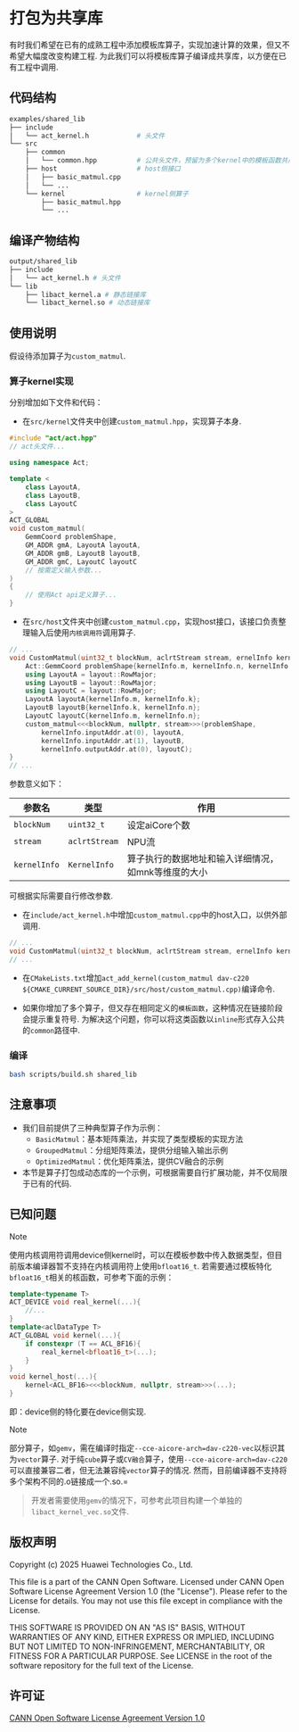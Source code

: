 # 打包为共享库

有时我们希望在已有的成熟工程中添加模板库算子，实现加速计算的效果，但又不希望大幅度改变构建工程. 为此我们可以将模板库算子编译成共享库，以方便在已有工程中调用.

## 代码结构

```bash
examples/shared_lib
├── include
│   └── act_kernel.h            # 头文件
└── src
    ├── common
    │   └── common.hpp          # 公共头文件，预留为多个kernel中的模板函数共用
    ├── host                    # host侧接口
    │   ├── basic_matmul.cpp    
    │   └── ...
    └── kernel                  # kernel侧算子
        ├── basic_matmul.hpp
        └── ...
```

## 编译产物结构

```bash
output/shared_lib
├── include
│   └── act_kernel.h # 头文件
└── lib
    ├── libact_kernel.a # 静态链接库
    └── libact_kernel.so # 动态链接库
```

## 使用说明

假设待添加算子为`custom_matmul`.

### 算子kernel实现

分别增加如下文件和代码：

- 在`src/kernel`文件夹中创建`custom_matmul.hpp`，实现算子本身.

```cpp
#include "act/act.hpp"
// act头文件...

using namespace Act;

template <
    class LayoutA,
    class LayoutB,
    class LayoutC
>
ACT_GLOBAL
void custom_matmul(
    GemmCoord problemShape,
    GM_ADDR gmA, LayoutA layoutA,
    GM_ADDR gmB, LayoutB layoutB,
    GM_ADDR gmC, LayoutC layoutC
    // 按需定义输入参数...
)
{
    // 使用Act api定义算子...
}
```

- 在`src/host`文件夹中创建`custom_matmul.cpp`，实现host接口，该接口负责整理输入后使用`内核调用符`调用算子.

```cpp
// ...
void CustomMatmul(uint32_t blockNum, aclrtStream stream, ernelInfo kernelInfo) {
    Act::GemmCoord problemShape{kernelInfo.m, kernelInfo.n, kernelInfo.k};
    using LayoutA = layout::RowMajor;
    using LayoutB = layout::RowMajor;
    using LayoutC = layout::RowMajor;
    LayoutA layoutA{kernelInfo.m, kernelInfo.k};
    LayoutB layoutB{kernelInfo.k, kernelInfo.n};
    LayoutC layoutC{kernelInfo.m, kernelInfo.n};
    custom_matmul<<<blockNum, nullptr, stream>>>(problemShape,
        kernelInfo.inputAddr.at(0), layoutA,
        kernelInfo.inputAddr.at(1), layoutB,
        kernelInfo.outputAddr.at(0), layoutC);
}
// ...
```

参数意义如下：

| 参数名       | 类型          | 作用                                                |
| ------------ | ------------- | --------------------------------------------------- |
| `blockNum`   | `uint32_t`    | 设定aiCore个数                                      |
| `stream`     | `aclrtStream` | NPU流                                               |
| `kernelInfo` | `KernelInfo`  | 算子执行的数据地址和输入详细情况，如mnk等维度的大小 |
可根据实际需要自行修改参数.

- 在`include/act_kernel.h`中增加`custom_matmul.cpp`中的host入口，以供外部调用.

```cpp
// ...
void CustomMatmul(uint32_t blockNum, aclrtStream stream, ernelInfo kernelInfo);
// ...
```
- 在`CMakeLists.txt`增加`act_add_kernel(custom_matmul dav-c220 ${CMAKE_CURRENT_SOURCE_DIR}/src/host/custom_matmul.cpp)`编译命令.

- 如果你增加了多个算子，但又存在相同定义的`模板函数`，这种情况在链接阶段会提示重复符号. 为解决这个问题，你可以将这类函数以`inline`形式存入公共的`common`路径中.

### 编译

```bash
bash scripts/build.sh shared_lib
```

## 注意事项

- 我们目前提供了三种典型算子作为示例：
  - `BasicMatmul`：基本矩阵乘法，并实现了类型模板的实现方法
  - `GroupedMatmul`：分组矩阵乘法，提供分组输入输出示例
  - `OptimizedMatmul`：优化矩阵乘法，提供CV融合的示例
- 本节是算子打包成动态库的一个示例，可根据需要自行扩展功能，并不仅局限于已有的代码.

## 已知问题

> [!NOTE]
> 使用内核调用符调用device侧kernel时，可以在模板参数中传入数据类型，但目前版本编译器暂不支持在内核调用符上使用`bfloat16_t`. 若需要通过模板特化`bfloat16_t`相关的核函数，可参考下面的示例：

```cpp
template<typename T>
ACT_DEVICE void real_kernel(...){
    //...
}
template<aclDataType T>
ACT_GLOBAL void kernel(...){
    if constexpr (T == ACL_BF16){
        real_kernel<bfloat16_t>(...);
    }
}
void kernel_host(...){
    kernel<ACL_BF16><<<blockNum, nullptr, stream>>>(...);
}
```

即：device侧的特化要在device侧实现.
> [!NOTE]
> 部分算子，如`gemv`，需在编译时指定`--cce-aicore-arch=dav-c220-vec`以标识其为`vector`算子. 对于纯`cube`算子或`CV融合`算子，使用`--cce-aicore-arch=dav-c220`可以直接兼容二者，但无法兼容纯`vector`算子的情况. 然而，目前编译器不支持将多个架构不同的.o链接成一个.so.=

> 开发者需要使用`gemv`的情况下，可参考此项目构建一个单独的`libact_kernel_vec.so`文件.

## 版权声明

Copyright (c) 2025 Huawei Technologies Co., Ltd.

This file is a part of the CANN Open Software.
Licensed under CANN Open Software License Agreement Version 1.0 (the "License").
Please refer to the License for details. You may not use this file except in compliance with the License.

THIS SOFTWARE IS PROVIDED ON AN "AS IS" BASIS, WITHOUT WARRANTIES OF ANY KIND,
EITHER EXPRESS OR IMPLIED,
INCLUDING BUT NOT LIMITED TO NON-INFRINGEMENT,
MERCHANTABILITY, OR FITNESS FOR A PARTICULAR   PURPOSE.
See LICENSE in the root of the software repository for the full text of the License.

## 许可证

[CANN Open Software License Agreement Version 1.0](../../LICENSE)
